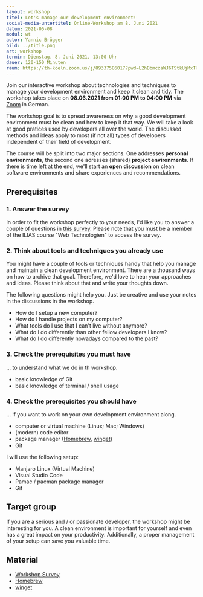 ```yaml
---
layout: workshop
titel: Let's manage our development environment!
social-media-untertitel: Online-Workshop am 8. Juni 2021
datum: 2021-06-08
modul: wt
autor: Yannic Brügger
bild: ../title.png
art: workshop
termin: Dienstag, 8. Juni 2021, 13:00 Uhr
dauer: 120-150 Minuten 
raum: https://th-koeln.zoom.us/j/89337586017?pwd=L2hBbmczaWJ6TStkUjMxTHlRc0ZhUT09
---
```


Join our interactive workshop about technologies and techniques to manage your development environment and keep it clean and tidy. The workshop takes place on **08.06.2021 from 01:00 PM to 04:00 PM** via [Zoom](https://th-koeln.zoom.us/j/89337586017?pwd=L2hBbmczaWJ6TStkUjMxTHlRc0ZhUT09) in German.

The workshop goal is to spread awareness on why a good development environment must be clean and how to keep it that way. We will take a look at good pratices used by developers all over the world. The discussed methods and ideas apply to most (if not all) types of developers independent of their field of development.

The course will be split into two major sections. One addresses **personal environments**, the second one adresses (shared) **project environments**. If there is time left at the end, we'll start an **open discussion** on clean software environments and share experiences and recommendations.

## Prerequisites

### 1. Answer the survey

In order to fit the workshop perfectly to your needs, I'd like you to answer a couple of questions in [this survey](https://ilias.th-koeln.de/ilias.php?baseClass=ilObjSurveyGUI&ref_id=1924966&cmd=infoScreen). Please note that you must be a member of the ILIAS course "Web Technologien" to access the survey.

### 2. Think about tools and techniques you already use

You might have a couple of tools or techniques handy that help you manage and maintain a clean development environment. There are a thousand ways on how to archive that goal. Therefore, we'd love to hear your approaches and ideas. Please think about that and write your thoughts down.

The following questions might help you. Just be creative and use your notes in the discussions in the workshop.
- How do I setup a new computer?
- How do I handle projects on my computer?
- What tools do I use that I can't live without anymore?
- What do I do differently than other fellow developers I know? 
- What do I do differently nowadays compared to the past?

### 3. Check the prerequisites you must have

... to understand what we do in th workshop.

- basic knowledge of Git
- basic knowledge of terminal / shell usage

### 4. Check the prerequisites you should have

... if you want to work on your own development environment along.

- computer or virtual machine (Linux; Mac; Windows)
- (modern) code editor
- package manager ([Homebrew](https://brew.sh/), [winget](https://docs.microsoft.com/en-us/windows/package-manager/winget/))
- Git

I will use the following setup:

- Manjaro Linux (Virtual Machine)
- Visual Studio Code
- Pamac / pacman package manager
- Git

## Target group
If you are a serious and / or passionate developer, the workshop might be interesting for you. A clean environment is important for yourself and even has a great impact on your productivity. Additionally, a proper management of your setup can save you valuable time.

## Material
- [Workshop Survey](https://ilias.th-koeln.de/ilias.php?baseClass=ilObjSurveyGUI&ref_id=1924966&cmd=infoScreen)
- [Homebrew](https://brew.sh/)
- [winget](https://docs.microsoft.com/en-us/windows/package-manager/winget/)